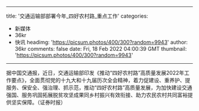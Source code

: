 
---
title: '交通运输部部署今年_四好农村路_重点工作'
categories: 
 - 新媒体
 - 36kr
 - 快讯
headimg: 'https://picsum.photos/400/300?random=9943'
author: 36kr
comments: false
date: Fri, 18 Feb 2022 04:00:39 GMT
thumbnail: 'https://picsum.photos/400/300?random=9943'
---

<div>   
据中国交通报，近日，交通运输部印发《推动“四好农村路”高质量发展2022年工作要点》，全面贯彻党的十九大和十九届历次全会精神，着力促建设、重养护、提服务、保安全、强治理、抓示范，推动“四好农村路”高质量发展，为加快建设交通强国、服务巩固拓展脱贫攻坚成果同乡村振兴有效衔接、助力农民农村共同富裕提供坚实保障。（证券时报）  
</div>
            